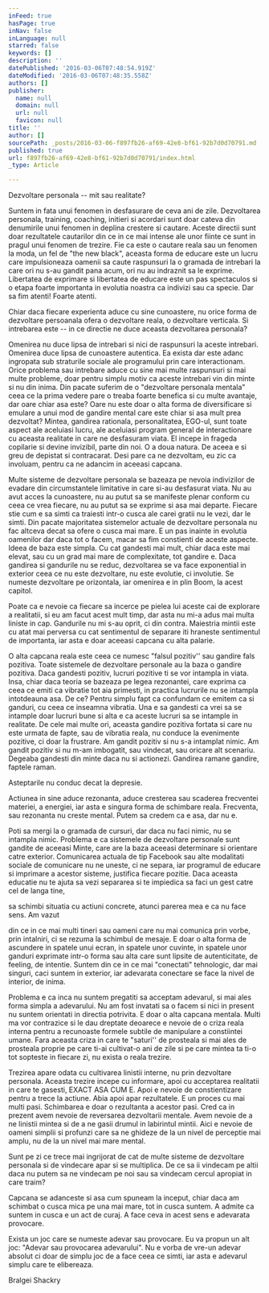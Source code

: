 ```yaml
---
inFeed: true
hasPage: true
inNav: false
inLanguage: null
starred: false
keywords: []
description: ''
datePublished: '2016-03-06T07:48:54.919Z'
dateModified: '2016-03-06T07:48:35.558Z'
authors: []
publisher:
  name: null
  domain: null
  url: null
  favicon: null
title: ''
author: []
sourcePath: _posts/2016-03-06-f897fb26-af69-42e8-bf61-92b7d0d70791.md
published: true
url: f897fb26-af69-42e8-bf61-92b7d0d70791/index.html
_type: Article

---
```

Dezvoltare
personala -- mit sau realitate?

Suntem in
fata unui fenomen in desfasurare de ceva ani de zile. Dezvoltarea personala,
training, coaching, initieri si acordari sunt doar cateva din denumirile unui
fenomen in deplina crestere si cautare. Aceste directii sunt doar rezultatele
cautarilor din ce in ce mai intense ale unor fiinte ce sunt in pragul unui
fenomen de trezire. Fie ca este o cautare reala sau un fenomen la moda, un fel
de "the new black", aceasta forma de educare este un lucru care impulsioneaza
oamenii sa caute raspunsuri la o gramada de intrebari la care ori nu s-au
gandit pana acum, ori nu au indraznit sa le exprime. Libertatea de exprimare si
libertatea de educare este un pas spectaculos si o etapa foarte importanta in
evolutia noastra ca indivizi sau ca specie. Dar sa fim atenti! Foarte atenti.

Chiar daca
fiecare experienta aduce cu sine cunoastere, nu orice forma de dezvoltare persoanala
ofera o dezvoltare reala, o dezvoltare verticala. Si intrebarea este -- in ce directie
ne duce aceasta dezvoltarea personala?

Omenirea nu
duce lipsa de intrebari si nici de raspunsuri la aceste intrebari. Omenirea
duce lipsa de cunoastere autentica. Ea exista dar este adanc ingropata sub
straturile sociale ale programului prin care interactionam. Orice problema sau
intrebare aduce cu sine mai multe raspunsuri si mai multe probleme, doar pentru
simplu motiv ca aceste intrebari vin din minte si nu din inima. Din pacate
suferim de o "dezvoltare personala mentala" ceea ce la prima vedere pare o
treaba foarte benefica si cu multe avantaje, dar oare chiar asa este? Oare nu
este doar o alta forma de diversificare si emulare a unui mod de gandire mental
care este chiar si asa mult prea dezvoltat? Mintea, gandirea rationala,
personalitatea, EGO-ul, sunt toate aspect ale aceluiasi lucru, ale aceluiasi
program general de interactionare cu aceasta realitate in care ne desfasuram
viata. El incepe in frageda copilarie si devine invizibil, parte din noi. O a
doua natura. De aceea e si greu de depistat si contracarat. Desi pare ca ne
dezvoltam, eu zic ca involuam, pentru ca ne adancim in aceeasi capcana.

Multe
sisteme de dezvoltare personala se bazeaza pe nevoia indivizilor de evadare din
circumstantele limitative in care si-au desfasurat viata. Nu au avut acces la
cunoastere, nu au putut sa se manifeste plenar conform cu ceea ce vrea fiecare,
nu au putut sa se exprime si asa mai departe. Fiecare stie cum e sa simti ca
traiesti intr-o cusca ale carei gratii nu le vezi, dar le simti. Din pacate majoritatea
sistemelor actuale de dezvoltare personala nu fac altceva decat sa ofere o
cusca mai mare. E un pas inainte in evolutia oamenilor dar daca tot o facem, macar
sa fim constienti de aceste aspecte. Ideea de baza este simpla. Cu cat gandesti
mai mult, chiar daca este mai elevat, sau cu un grad mai mare de complexitate,
tot gandire e. Daca gandirea si gandurile nu se reduc, dezvoltarea se va face
exponential in exterior ceea ce nu este dezvoltare, nu este evolutie, ci
involutie. Se numeste dezvoltare pe orizontala, iar omenirea e in plin Boom, la
acest capitol.

Poate ca e
nevoie ca fiecare sa incerce pe pielea lui aceste cai de explorare a
realitatii, si eu am facut acest mult timp, dar asta nu mi-a adus mai multa
liniste in cap. Gandurile nu mi s-au oprit, ci din contra. Maiestria mintii
este cu atat mai perversa cu cat sentimentul de separare iti hraneste sentimentul
de importanta, iar asta e doar aceeasi capcana cu alta palarie.

O alta
capcana reala este ceea ce numesc "falsul pozitiv'' sau gandire fals pozitiva.
Toate sistemele de dezvoltare personale au la baza o gandire pozitiva. Daca gandesti
pozitiv, lucruri pozitive ti se vor intampla in viata. Insa, chiar daca teoria
se bazeaza pe legea rezonantei, care exprima ca ceea ce emiti ca vibratie tot
aia primesti, in practica lucrurile nu se intampla intotdeauna asa. De ce?
Pentru simplu fapt ca confundam ce emitem ca si ganduri, cu ceea ce inseamna
vibratia. Una e sa gandesti ca vrei sa se intample doar lucruri bune si alta e
ca aceste lucruri sa se intample in realitate. De cele mai multe ori, aceasta
gandire pozitiva fortata si care nu este urmata de fapte, sau de vibratia
reala, nu conduce la evenimente pozitive, ci doar la frustrare. Am gandit
pozitiv si nu s-a intamplat nimic. Am gandit pozitiv si nu m-am imbogatit, sau vindecat,
sau oricare alt scenariu. Degeaba gandesti din minte daca nu si actionezi.
Gandirea ramane gandire, faptele raman. 

Asteptarile
nu conduc decat la depresie. 

Actiunea in
sine aduce rezonanta, aduce cresterea sau scaderea frecventei materiei, a
energiei, iar asta e singura forma de schimbare reala. Frecventa, sau rezonanta
nu creste mental. Putem sa credem ca e asa, dar nu e. 

Poti sa
mergi la o gramada de cursuri, dar daca nu faci nimic, nu se intampla nimic.
Problema e ca sistemele de dezvoltare personale sunt gandite de aceeasi Minte,
care are la baza aceeasi determinare si orientare catre exterior. Comunicarea
actuala de tip Facebook sau alte modalitati sociale de comunicare nu ne uneste,
ci ne separa, iar programul de educare si imprimare a acestor sisteme,
justifica fiecare pozitie. Daca aceasta educatie nu te ajuta sa vezi separarea si
te impiedica sa faci un gest catre cel de langa tine, 

sa schimbi situatia cu actiuni concrete,
atunci parerea mea e ca nu face sens. Am vazut

din ce in ce mai multi tineri sau oameni care nu mai comunica prin
vorbe, prin intalniri, ci se rezuma la schimbul de mesaje. E doar o alta forma
de ascundere in spatele unui ecran, in spatele unor cuvinte, in spatele unor
ganduri exprimate intr-o forma sau alta care sunt lipsite de autenticitate, de
feeling, de intentie. Suntem din ce in ce mai "conectati" tehnologic, dar mai
singuri, caci suntem in exterior, iar adevarata conectare se face la nivel de
interior, de inima.

Problema e
ca inca nu suntem pregatiti sa acceptam adevarul, si mai ales forma simpla a
adevarului. Nu am fost invatati sa o facem si nici in present nu suntem orientati
in directia potrivita. E doar o alta capcana mentala. Multi ma vor contrazice
si le dau dreptate deoarece e nevoie de o criza reala interna pentru a
recunoaste formele subtile de manipulare a constiintei umane. Fara aceasta criza
in care te "saturi'' de prosteala si mai ales de prosteala proprie pe care
ti-ai cultivat-o ani de zile si pe care mintea ta ti-o tot sopteste in fiecare
zi, nu exista o reala trezire. 

Trezirea
apare odata cu cultivarea linistii interne, nu prin dezvoltare personala. Aceasta
trezire incepe cu informare, apoi cu acceptarea realitatii in care te gasesti,
EXACT ASA CUM E. Apoi e nevoie de constientizare pentru a trece la actiune.
Abia apoi apar rezultatele. E un proces cu mai multi pasi. Schimbarea e doar o
rezultanta a acestor pasi. Cred ca in prezent avem nevoie de reversarea
dezvoltarii mentale. Avem nevoie de a ne linistii mintea si de a ne gasii
drumul in labirintul mintii. Aici e nevoie de oameni simplii si profunzi care
sa ne ghideze de la un nivel de perceptie mai amplu, nu de la un nivel mai mare
mental.

Sunt pe zi ce
trece mai ingrijorat de cat de multe sisteme de dezvoltare personala si de
vindecare apar si se multiplica. De ce sa ii vindecam pe altii daca nu putem sa
ne vindecam pe noi sau sa vindecam cercul apropiat in care traim?

Capcana se
adanceste si asa cum spuneam la inceput, chiar daca am schimbat o cusca mica pe
una mai mare, tot in cusca suntem. A admite ca suntem in cusca e un act de
curaj. A face ceva in acest sens e adevarata provocare.

Exista un
joc care se numeste adevar sau provocare. Eu va propun un alt joc: "Adevar sau
provocarea adevarului". Nu e vorba de vre-un adevar absolut ci doar de simplu
joc de a face ceea ce simti, iar asta e adevarul simplu care te elibereaza.

Bralgei
Shackry